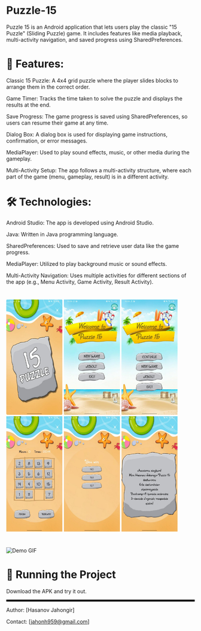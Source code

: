 # Puzzle-15
Puzzle 15 is an Android application that lets users play the classic "15 Puzzle" (Sliding Puzzle) game. It includes features like media playback, multi-activity navigation, and saved progress using SharedPreferences.

# 📌 Features:
Classic 15 Puzzle: A 4x4 grid puzzle where the player slides blocks to arrange them in the correct order.

Game Timer: Tracks the time taken to solve the puzzle and displays the results at the end.

Save Progress: The game progress is saved using SharedPreferences, so users can resume their game at any time.

Dialog Box: A dialog box is used for displaying game instructions, confirmation, or error messages.

MediaPlayer: Used to play sound effects, music, or other media during the gameplay.

Multi-Activity Setup: The app follows a multi-activity structure, where each part of the game (menu, gameplay, result) is in a different activity.

# 🛠 Technologies:
Android Studio: The app is developed using Android Studio.

Java: Written in Java programming language.

SharedPreferences: Used to save and retrieve user data like the game progress.

MediaPlayer: Utilized to play background music or sound effects.

Multi-Activity Navigation: Uses multiple activities for different sections of the app (e.g., Menu Activity, Game Activity, Result Activity).


#
<p float="left">
  <img src="images/photo_2025-04-16_10-32-35.jpg" width="150"/>
  <img src="images/photo_2025-04-16_10-32-38.jpg" width="150"/>
  <img src="images/photo_2025-04-16_10-32-40.jpg" width="150"/>
  <img src="images/photo_2025-04-16_10-32-41.jpg" width="150"/>
  <img src="images/photo_2025-04-16_10-32-43.jpg" width="150"/>
  <img src="images/photo_2025-04-16_10-32-44.jpg" width="150"/>
</p>

#

<img src="videos/video_2025-04-16_17-56-03.gif" width="300" height="200" alt="Demo GIF" />


# 🚀 Running the Project
Download the APK and try it out.

<hr style="border: 2px solid black;">

Author: [Hasanov Jahongir]

Contact: [jahonh959@gmail.com]
